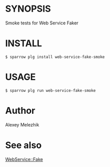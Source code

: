 # SYNOPSIS

Smoke tests for Web Service Faker

# INSTALL

    $ sparrow plg install web-service-fake-smoke

# USAGE

    $ sparrow plg run web-service-fake-smoke

# Author

Alexey Melezhik

# See also 

[WebService::Fake](https://metacpan.org/pod/WebService::Fake)
